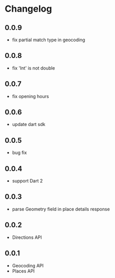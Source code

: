 # Changelog

## 0.0.9

- fix partial match type in geocoding

## 0.0.8

- fix 'Int' is not double

## 0.0.7

- fix opening hours

## 0.0.6

-  update dart sdk

## 0.0.5

- bug fix

## 0.0.4
- support Dart 2

## 0.0.3
- parse Geometry field in place details response

## 0.0.2

- Directions API

## 0.0.1

- Geocoding API
- Places API
